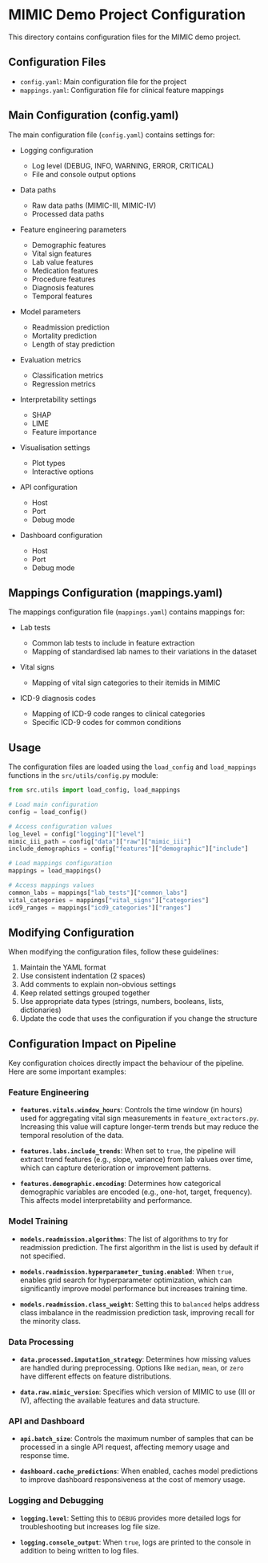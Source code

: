 # MIMIC Demo Project Configuration

This directory contains configuration files for the MIMIC demo project.

## Configuration Files

- `config.yaml`: Main configuration file for the project
- `mappings.yaml`: Configuration file for clinical feature mappings

## Main Configuration (config.yaml)

The main configuration file (`config.yaml`) contains settings for:

- Logging configuration
  - Log level (DEBUG, INFO, WARNING, ERROR, CRITICAL)
  - File and console output options

- Data paths
  - Raw data paths (MIMIC-III, MIMIC-IV)
  - Processed data paths

- Feature engineering parameters
  - Demographic features
  - Vital sign features
  - Lab value features
  - Medication features
  - Procedure features
  - Diagnosis features
  - Temporal features

- Model parameters
  - Readmission prediction
  - Mortality prediction
  - Length of stay prediction

- Evaluation metrics
  - Classification metrics
  - Regression metrics

- Interpretability settings
  - SHAP
  - LIME
  - Feature importance

- Visualisation settings
  - Plot types
  - Interactive options

- API configuration
  - Host
  - Port
  - Debug mode

- Dashboard configuration
  - Host
  - Port
  - Debug mode

## Mappings Configuration (mappings.yaml)

The mappings configuration file (`mappings.yaml`) contains mappings for:

- Lab tests
  - Common lab tests to include in feature extraction
  - Mapping of standardised lab names to their variations in the dataset

- Vital signs
  - Mapping of vital sign categories to their itemids in MIMIC

- ICD-9 diagnosis codes
  - Mapping of ICD-9 code ranges to clinical categories
  - Specific ICD-9 codes for common conditions

## Usage

The configuration files are loaded using the `load_config` and `load_mappings` functions in the `src/utils/config.py` module:

```python
from src.utils import load_config, load_mappings

# Load main configuration
config = load_config()

# Access configuration values
log_level = config["logging"]["level"]
mimic_iii_path = config["data"]["raw"]["mimic_iii"]
include_demographics = config["features"]["demographic"]["include"]

# Load mappings configuration
mappings = load_mappings()

# Access mappings values
common_labs = mappings["lab_tests"]["common_labs"]
vital_categories = mappings["vital_signs"]["categories"]
icd9_ranges = mappings["icd9_categories"]["ranges"]
```

## Modifying Configuration

When modifying the configuration files, follow these guidelines:

1. Maintain the YAML format
2. Use consistent indentation (2 spaces)
3. Add comments to explain non-obvious settings
4. Keep related settings grouped together
5. Use appropriate data types (strings, numbers, booleans, lists, dictionaries)
6. Update the code that uses the configuration if you change the structure

## Configuration Impact on Pipeline

Key configuration choices directly impact the behaviour of the pipeline. Here are some important examples:

### Feature Engineering

- **`features.vitals.window_hours`**: Controls the time window (in hours) used for aggregating vital sign measurements in `feature_extractors.py`. Increasing this value will capture longer-term trends but may reduce the temporal resolution of the data.

- **`features.labs.include_trends`**: When set to `true`, the pipeline will extract trend features (e.g., slope, variance) from lab values over time, which can capture deterioration or improvement patterns.

- **`features.demographic.encoding`**: Determines how categorical demographic variables are encoded (e.g., one-hot, target, frequency). This affects model interpretability and performance.

### Model Training

- **`models.readmission.algorithms`**: The list of algorithms to try for readmission prediction. The first algorithm in the list is used by default if not specified.

- **`models.readmission.hyperparameter_tuning.enabled`**: When `true`, enables grid search for hyperparameter optimization, which can significantly improve model performance but increases training time.

- **`models.readmission.class_weight`**: Setting this to `balanced` helps address class imbalance in the readmission prediction task, improving recall for the minority class.

### Data Processing

- **`data.processed.imputation_strategy`**: Determines how missing values are handled during preprocessing. Options like `median`, `mean`, or `zero` have different effects on feature distributions.

- **`data.raw.mimic_version`**: Specifies which version of MIMIC to use (III or IV), affecting the available features and data structure.

### API and Dashboard

- **`api.batch_size`**: Controls the maximum number of samples that can be processed in a single API request, affecting memory usage and response time.

- **`dashboard.cache_predictions`**: When enabled, caches model predictions to improve dashboard responsiveness at the cost of memory usage.

### Logging and Debugging

- **`logging.level`**: Setting this to `DEBUG` provides more detailed logs for troubleshooting but increases log file size.

- **`logging.console_output`**: When `true`, logs are printed to the console in addition to being written to log files.
